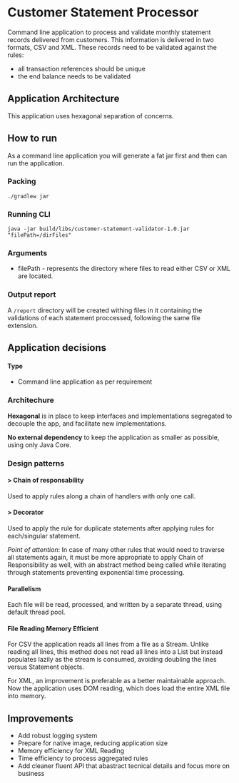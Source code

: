 
# Customer Statement Processor

Command line application to process and validate monthly statement records delivered from customers. This information is delivered in two formats, CSV and XML. These records need to be validated against the rules:

-  all transaction references should be unique 
-   the end balance needs to be validated

  

## Application Architecture


This application uses hexagonal separation of concerns.

## How to run

As a command line application you will generate a fat jar first and then can run the application.

### Packing

```
./gradlew jar
```

### Running CLI

```
java -jar build/libs/customer-statement-validator-1.0.jar "filePath=/dirFiles" 
```

### Arguments

 - filePath - represents the directory where files to read either CSV or XML are located.

### Output report

A `/report` directory will be created withing files in it containing the validations of each statement proccessed, following the same file extension.

## Application decisions


#### Type
- Command line application as per requirement

### Architechure
**Hexagonal** is in place to keep interfaces and implementations segregated to decouple the app, and facilitate new implementations.

**No external dependency** to keep the application as smaller as possible, using only Java Core.

### Design patterns
#### > Chain of responsability
Used to apply rules along a chain of handlers with only one call.

#### > Decorator
Used to apply the rule for duplicate statements after applying rules for each/singular statement.

*Point of attention*: In case of many other rules that would need to traverse all statements again, it must be more appropriate to apply Chain of Responsibility as well, with an abstract method being called while iterating through statements preventing exponential time processing.

#### Parallelism
Each file will be read, processed, and written  by a separate thread, using default thread pool.

#### File Reading Memory Efficient 

For CSV the application reads all lines from a file as a Stream. Unlike reading all lines, this method does not read all lines into a List but instead populates lazily as the stream is consumed, avoiding doubling the lines versus Statement objects.

For XML, an improvement is preferable as a better maintainable approach. Now the application uses DOM reading, which does load the entire XML file into memory.


## Improvements

- Add robust logging system
- Prepare for native image, reducing application size
- Memory efficiency for XML Reading
- Time efficiency to process aggregated rules 
- Add cleaner fluent API that abastract tecnical details and focus more on  business
